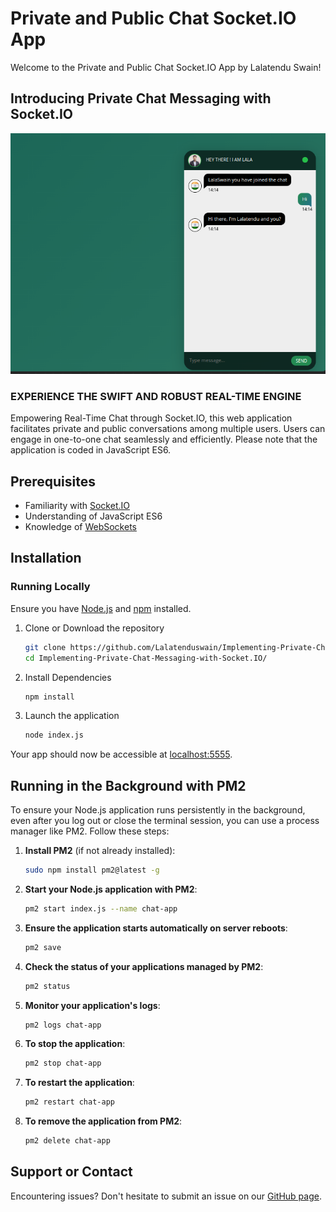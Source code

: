 # Private and Public Chat Socket.IO App

Welcome to the Private and Public Chat Socket.IO App by Lalatendu Swain!

## Introducing Private Chat Messaging with Socket.IO

![Chat App Screenshot](https://raw.githubusercontent.com/Lalatenduswain/Implementing-Private-Chat-Messaging-with-Socket.IO/master/public/img/chat-app.png "Chat")

### EXPERIENCE THE SWIFT AND ROBUST REAL-TIME ENGINE

Empowering Real-Time Chat through Socket.IO, this web application facilitates private and public conversations among multiple users. Users can engage in one-to-one chat seamlessly and efficiently. Please note that the application is coded in JavaScript ES6.

## Prerequisites

- Familiarity with [Socket.IO](https://socket.io/)
- Understanding of JavaScript ES6
- Knowledge of [WebSockets](https://developer.mozilla.org/en-US/docs/Web/API/WebSockets_API/Writing_WebSocket_client_applications)

## Installation

### Running Locally

Ensure you have [Node.js](https://nodejs.org/) and [npm](https://www.npmjs.com/) installed.

1. Clone or Download the repository

    ```bash
    git clone https://github.com/Lalatenduswain/Implementing-Private-Chat-Messaging-with-Socket.IO.git
    cd Implementing-Private-Chat-Messaging-with-Socket.IO/
    ```

2. Install Dependencies

    ```bash
    npm install
    ```

3. Launch the application

    ```bash
    node index.js
    ```

Your app should now be accessible at [localhost:5555](http://localhost:5555/).

## Running in the Background with PM2

To ensure your Node.js application runs persistently in the background, even after you log out or close the terminal session, you can use a process manager like PM2. Follow these steps:

1. **Install PM2** (if not already installed):

    ```bash
    sudo npm install pm2@latest -g
    ```

2. **Start your Node.js application with PM2**:

    ```bash
    pm2 start index.js --name chat-app
    ```

3. **Ensure the application starts automatically on server reboots**:

    ```bash
    pm2 save
    ```

4. **Check the status of your applications managed by PM2**:

    ```bash
    pm2 status
    ```

5. **Monitor your application's logs**:

    ```bash
    pm2 logs chat-app
    ```

6. **To stop the application**:

    ```bash
    pm2 stop chat-app
    ```

7. **To restart the application**:

    ```bash
    pm2 restart chat-app
    ```

8. **To remove the application from PM2**:

    ```bash
    pm2 delete chat-app
    ```

## Support or Contact

Encountering issues? Don't hesitate to submit an issue on our [GitHub page](https://github.com/Lalatenduswain/Implementing-Private-Chat-Messaging-with-Socket.IO/issues).
